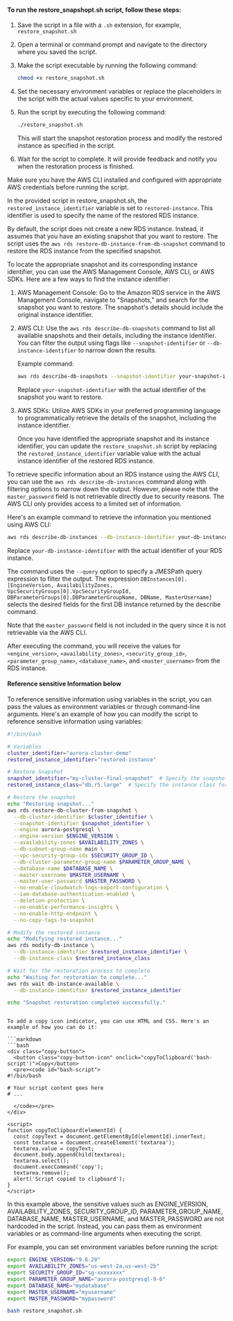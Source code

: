 #### To run the restore_snapshopt.sh script, follow these steps:

1. Save the script in a file with a `.sh` extension, for example, `restore_snapshot.sh`

2. Open a terminal or command prompt and navigate to the directory where you saved the script.

3. Make the script executable by running the following command:

   ```bash
   chmod +x restore_snapshot.sh
   ```

4. Set the necessary environment variables or replace the placeholders in the script with the actual values specific to your environment.

5. Run the script by executing the following command:

   ```bash
   ./restore_snapshot.sh
   ```

   This will start the snapshot restoration process and modify the restored instance as specified in the script.

6. Wait for the script to complete. It will provide feedback and notify you when the restoration process is finished.

Make sure you have the AWS CLI installed and configured with appropriate AWS credentials before running the script.

In the provided script in restore_snapshot.sh, the `restored_instance_identifier` variable is set to `restored-instance`. This identifier is used to specify the name of the restored RDS instance.

By default, the script does not create a new RDS instance. Instead, it assumes that you have an existing snapshot that you want to restore. The script uses the `aws rds restore-db-instance-from-db-snapshot` command to restore the RDS instance from the specified snapshot.

To locate the appropriate snapshot and its corresponding instance identifier, you can use the AWS Management Console, AWS CLI, or AWS SDKs. Here are a few ways to find the instance identifier:

1. AWS Management Console: Go to the Amazon RDS service in the AWS Management Console, navigate to "Snapshots," and search for the snapshot you want to restore. The snapshot's details should include the original instance identifier.

2. AWS CLI: Use the `aws rds describe-db-snapshots` command to list all available snapshots and their details, including the instance identifier. You can filter the output using flags like `--snapshot-identifier` or `--db-instance-identifier` to narrow down the results.

   Example command:
   ```bash
   aws rds describe-db-snapshots --snapshot-identifier your-snapshot-identifier
   ```

   Replace `your-snapshot-identifier` with the actual identifier of the snapshot you want to restore.

3. AWS SDKs: Utilize AWS SDKs in your preferred programming language to programmatically retrieve the details of the snapshot, including the instance identifier.

   Once you have identified the appropriate snapshot and its instance identifier, you can update the `restore_snapshot.sh` script by replacing the `restored_instance_identifier` variable value with the actual instance identifier of the restored RDS instance.

To retrieve specific information about an RDS instance using the AWS CLI, you can use the `aws rds describe-db-instances` command along with filtering options to narrow down the output. However, please note that the `master_password` field is not retrievable directly due to security reasons. The AWS CLI only provides access to a limited set of information.

Here's an example command to retrieve the information you mentioned using AWS CLI:

```bash
aws rds describe-db-instances --db-instance-identifier your-db-instance-identifier --query 'DBInstances[0].[EngineVersion, AvailabilityZones, VpcSecurityGroups[0].VpcSecurityGroupId, DBParameterGroups[0].DBParameterGroupName, DBName, MasterUsername]' --output text
```

Replace `your-db-instance-identifier` with the actual identifier of your RDS instance.

The command uses the `--query` option to specify a JMESPath query expression to filter the output. The expression `DBInstances[0].[EngineVersion, AvailabilityZones, VpcSecurityGroups[0].VpcSecurityGroupId, DBParameterGroups[0].DBParameterGroupName, DBName, MasterUsername]` selects the desired fields for the first DB instance returned by the describe command.

Note that the `master_password` field is not included in the query since it is not retrievable via the AWS CLI.

After executing the command, you will receive the values for `<engine_version>`, `<availability_zones>`, `<security_group_id>`, `<parameter_group_name>`, `<database_name>`, and `<master_username>` from the RDS instance.


#### Reference sensitive Information below

To reference sensitive information using variables in the script, you can pass the values as environment variables or through command-line arguments. Here's an example of how you can modify the script to reference sensitive information using variables:

```bash
#!/bin/bash

# Variables
cluster_identifier="aurora-cluster-demo"
restored_instance_identifier="restored-instance"

# Restore Snapshot
snapshot_identifier="my-cluster-final-snapshot"  # Specify the snapshot identifier
restored_instance_class="db.r5.large"  # Specify the instance class for the restored instance

# Restore the snapshot
echo "Restoring snapshot..."
aws rds restore-db-cluster-from-snapshot \
  --db-cluster-identifier $cluster_identifier \
  --snapshot-identifier $snapshot_identifier \
  --engine aurora-postgresql \
  --engine-version $ENGINE_VERSION \
  --availability-zones $AVAILABILITY_ZONES \
  --db-subnet-group-name main \
  --vpc-security-group-ids $SECURITY_GROUP_ID \
  --db-cluster-parameter-group-name $PARAMETER_GROUP_NAME \
  --database-name $DATABASE_NAME \
  --master-username $MASTER_USERNAME \
  --master-user-password $MASTER_PASSWORD \
  --no-enable-cloudwatch-logs-export-configuration \
  --iam-database-authentication-enabled \
  --deletion-protection \
  --no-enable-performance-insights \
  --no-enable-http-endpoint \
  --no-copy-tags-to-snapshot

# Modify the restored instance
echo "Modifying restored instance..."
aws rds modify-db-instance \
  --db-instance-identifier $restored_instance_identifier \
  --db-instance-class $restored_instance_class

# Wait for the restoration process to complete
echo "Waiting for restoration to complete..."
aws rds wait db-instance-available \
  --db-instance-identifier $restored_instance_identifier

echo "Snapshot restoration completed successfully."
```
```

To add a copy icon indicator, you can use HTML and CSS. Here's an example of how you can do it:

```markdown
```bash
<div class="copy-button">
  <button class="copy-button-icon" onclick="copyToClipboard('bash-script')">Copy</button>
  <pre><code id="bash-script">
#!/bin/bash

# Your script content goes here
# ...

  </code></pre>
</div>

<script>
function copyToClipboard(elementId) {
  const copyText = document.getElementById(elementId).innerText;
  const textarea = document.createElement('textarea');
  textarea.value = copyText;
  document.body.appendChild(textarea);
  textarea.select();
  document.execCommand('copy');
  textarea.remove();
  alert('Script copied to clipboard');
}
</script>
```

In this example above, the sensitive values such as ENGINE_VERSION, AVAILABILITY_ZONES, SECURITY_GROUP_ID, PARAMETER_GROUP_NAME, DATABASE_NAME, MASTER_USERNAME, and MASTER_PASSWORD are not hardcoded in the script. Instead, you can pass them as environment variables or as command-line arguments when executing the script.

For example, you can set environment variables before running the script:

```bash
export ENGINE_VERSION="9.6.20"
export AVAILABILITY_ZONES="us-west-2a,us-west-2b"
export SECURITY_GROUP_ID="sg-xxxxxxxx"
export PARAMETER_GROUP_NAME="aurora-postgresql-9-6"
export DATABASE_NAME="mydatabase"
export MASTER_USERNAME="myusername"
export MASTER_PASSWORD="mypassword"

bash restore_snapshot.sh
```


